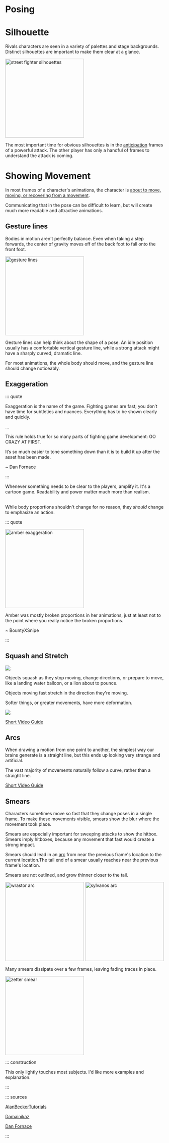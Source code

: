 # Posing

# Silhouette

Rivals characters are seen in a variety of palettes and stage backgrounds. Distinct silhouettes are important to make
them clear at a glance.

<img src="https://miro.medium.com/max/500/1*9fCU18CzaD3GYgIqMd42Gw.png" height=250 alt="street fighter silhouettes">

The most important time for obvious silhouettes is in the [anticipation](anticipation_action_recovery.md#anticipation)
frames of a powerful attack. The other player has only a handful of frames to understand the attack is coming.

# Showing Movement

In most frames of a character's animations, the character
is [about to move, moving, or recovering from a movement](anticipation_action_recovery.md).

Communicating that in the pose can be difficult to learn, but will create much more readable and attractive animations.

## Gesture lines

Bodies in motion aren't perfectly balance. Even when taking a step forwards, the center of gravity moves off of the back
foot to fall onto the front foot.

<img src="https://images-wixmp-ed30a86b8c4ca887773594c2.wixmp.com/f/060c5b2a-d29c-4413-a193-8ea0726072c5/db07u5s-856eca40-086d-4c53-ad23-a59b63bf98cb.png?token=eyJ0eXAiOiJKV1QiLCJhbGciOiJIUzI1NiJ9.eyJzdWIiOiJ1cm46YXBwOiIsImlzcyI6InVybjphcHA6Iiwib2JqIjpbW3sicGF0aCI6IlwvZlwvMDYwYzViMmEtZDI5Yy00NDEzLWExOTMtOGVhMDcyNjA3MmM1XC9kYjA3dTVzLTg1NmVjYTQwLTA4NmQtNGM1My1hZDIzLWE1OWI2M2JmOThjYi5wbmcifV1dLCJhdWQiOlsidXJuOnNlcnZpY2U6ZmlsZS5kb3dubG9hZCJdfQ.DJ9W9Zm9zKJ8uTvSEJMMbCCucVVSdOLXIeTZEp7IcT0" height=250 alt="gesture lines">

Gesture lines can help think about the shape of a pose. An idle position usually has a comfortable vertical gesture
line, while a strong attack might have a sharply curved, dramatic line.

For most animations, the whole body should move, and the gesture line should change noticeably.

## Exaggeration

::: quote

Exaggeration is the name of the game. Fighting games are fast; you don’t have time for subtleties and nuances.
Everything has to be shown clearly and quickly.

...

This rule holds true for so many parts of fighting game development: GO CRAZY AT FIRST.

It’s so much easier to tone something down than it is to build it up after the asset has been made.

~ Dan Fornace

:::

Whenever something needs to be clear to the players, amplify it. It's a cartoon game. Readability and power matter much
more than realism.

\
While body proportions shouldn't change for no reason, they *should* change to emphasize an action.


<cimg src="https://ssb.wiki.gallery/images/5/5b/MarioFairSSBM.gif" caption="In Melee, Mario's fist grows noticeably during his forward-air to improve readability and power." height=150 />

::: quote

<img src="https://cdn.discordapp.com/attachments/630864417671741499/674667946492297216/unknown.png" height=250 alt="amber exaggeration">

Amber was mostly broken proportions in her animations, just at least not to the point where you really notice the broken
proportions.

~ BountyXSnipe

:::

## Squash and Stretch

![](https://miro.medium.com/max/700/1*5G9UyVH76F2PewgFkBRkZA.png)

Objects squash as they stop moving, change directions, or prepare to move, like a landing water balloon, or a lion about
to pounce.

Objects moving fast stretch in the direction they're moving.

Softer things, or greater movements, have more deformation.

![](https://miro.medium.com/max/700/1*ilBeci2TEyjdulq81u9d9w.png)

[Short Video Guide](https://youtu.be/haa7n3UGyDc?t=11)

## Arcs

When drawing a motion from one point to another, the simplest way our brains generate is a straight line, but this ends
up looking very strange and artificial.

The vast majority of movements naturally follow a curve, rather than a straight line.

[Short Video Guide](https://youtu.be/I1_tZ9LhJD4?t=8)

## Smears

Characters sometimes move so fast that they change poses in a single frame. To make these movements visible, smears show
the blur where the movement took place.

Smears are especially important for sweeping attacks to show the hitbox. Smears imply hitboxes, because any movement
that fast would create a strong impact.

Smears should lead in an [arc](pose.md#arcs) from near the previous frame's location to the current location.The tail
end of a smear usually reaches near the previous frame's location.

Smears are not outlined, and grow thinner closer to the tail.

<img src="https://i.gyazo.com/957ef2ddb5c9c9a83d87738df034b2a1.png" height=250 alt="wrastor arc">
<img src="https://i.gyazo.com/b9be1ecfb42b5dd959ec2194a338cacd.png" height=250 alt="sylvanos arc">

Many smears dissipate over a few frames, leaving fading traces in place.

<img src="https://i.gyazo.com/3cc98ef8688b74a40ec142621b7ddbd2.png" height=250 alt="zetter smear">

::: construction

This only lightly touches most subjects. I'd like more examples and explanation.

:::

::: sources

[AlanBeckerTutorials](https://www.youtube.com/channel/UCAxYH9DWyVmMpS9NgyxoTFQ)

[Damainikaz](https://www.deviantart.com/damaimikaz)

[Dan Fornace](https://fornace.medium.com/fighting-game-design-with-dan-fornace-the-power-of-silhouettes-915fde48318f)

:::
